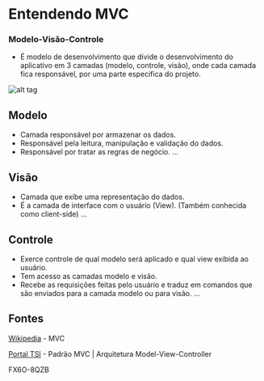 # Entendendo MVC
### Modelo-Visão-Controle

* É modelo de desenvolvimento que divide o desenvolvimento do aplicativo em 3 camadas (modelo, controle, visão), onde cada camada fica responsável, por uma parte especifica do projeto.

![alt tag](https://raw.githubusercontent.com/NathanaelDelfino/EntendendoMVC/tree/master/imagens/mvc.png)

## Modelo
* Camada responsável por armazenar os dados.
* Responsável pela leitura, manipulação e validação do dados.
* Responsável por tratar as regras de negócio.
...

## Visão
* Camada que exibe uma representação do dados.
* É a camada de interface com o usuário (View). (Também conhecida como client-side)
...

## Controle
* Exerce controle de qual modelo será aplicado e qual view exibida ao usuário.
* Tem acesso as camadas modelo e visão.
* Recebe as requisições feitas pelo usuário e traduz em comandos que são enviados para a camada modelo ou para visão. 
...


## Fontes
[Wikipedia](https://pt.wikipedia.org/wiki/MVC) - MVC

[Portal TSI](https://www.portalgsti.com.br/2017/08/padrao-mvc-arquitetura-model-view-controller.html) - Padrão MVC | Arquitetura Model-View-Controller 


FX6O-8QZB